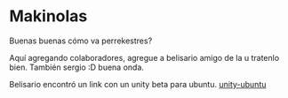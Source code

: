 # Makinolas


Buenas buenas cómo va perrekestres?  

Aquí agregando colaboradores, agregue a belisario amigo de la u tratenlo bien.
También sergio :D buena onda.

Belisario encontró un link con un unity beta para ubuntu. 
[unity-ubuntu](http://blogs.unity3d.com/2015/08/26/unity-comes-to-linux-experimental-build-now-available/)
